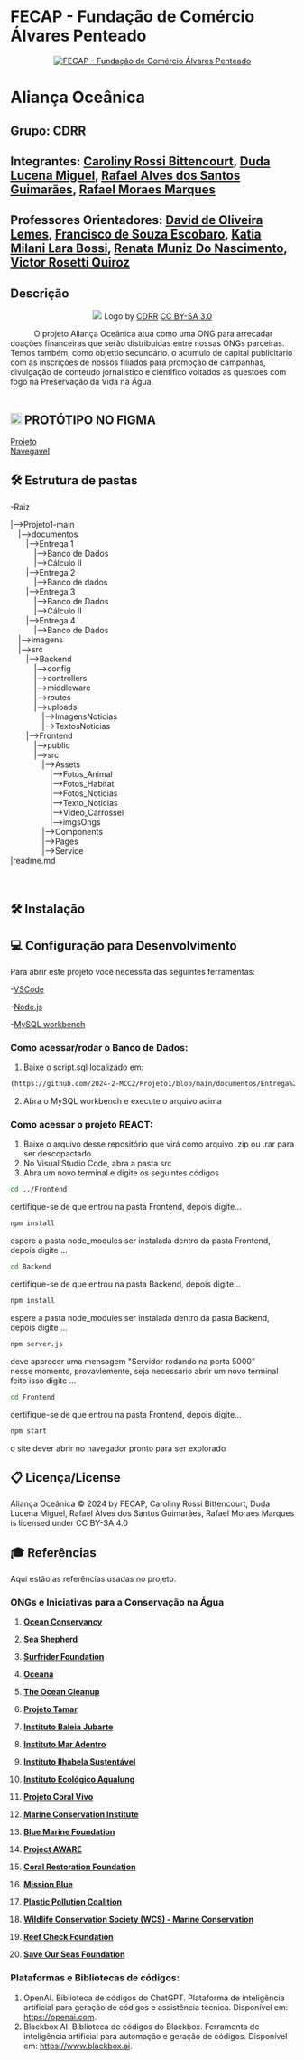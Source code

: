 # FECAP - Fundação de Comércio Álvares Penteado

<p align="center">
<a href= "https://www.fecap.br/"><img src="https://encrypted-tbn0.gstatic.com/images?q=tbn:ANd9GcRhZPrRa89Kma0ZZogxm0pi-tCn_TLKeHGVxywp-LXAFGR3B1DPouAJYHgKZGV0XTEf4AE&usqp=CAU" alt="FECAP - Fundação de Comércio Álvares Penteado" border="0"></a>
</p>

# Aliança Oceânica

## Grupo: CDRR

## Integrantes: <a href="">Caroliny Rossi Bittencourt</a>, <a href="">Duda Lucena Miguel</a>, <a href="">Rafael Alves dos Santos Guimarães</a>, <a href="">Rafael Moraes Marques</a>

## Professores Orientadores: <a href="">David de Oliveira Lemes</a>, <a href="">Francisco de Souza Escobaro</a>, <a href="">Katia Milani Lara Bossi</a>, <a href="">Renata Muniz Do Nascimento</a>, <a href="">Victor Rosetti Quiroz</a>



## Descrição

<p align="center">
<img src="https://github.com/2024-2-MCC2/Projeto1/blob/main/imagens/Banner.png?raw=true" border="0">
  Logo by <a href="">CDRR</a> <a rel="license" href="https://creativecommons.org/licenses/by-sa/3.0/">CC BY-SA 3.0</a> 

&emsp;&emsp;&emsp;O projeto Aliança Oceânica atua como uma ONG para arrecadar doações financeiras que serão distribuidas entre nossas ONGs parceiras. Temos também, como objettio secundário. o acumulo de capital publicitário com as inscrições de nossos filiados para promoção de campanhas, divulgação de conteudo jornalistico e cientifico voltados as questoes com fogo na Preservação da Vida na Água.
<br><br>

## <img src="https://img.icons8.com/?size=100&id=zfHRZ6i1Wg0U&format=png&color=000000" width="20" height="20"/> PROTÓTIPO NO FIGMA 
 <a href = "https://www.figma.com/design/IsuMlfoVd8VCWlWo8kVclq/Alian%C3%A7a-Oce%C3%A2nica---Prot%C3%B3tipo?node-id=52-917&t=jZHCTz42k0mQOkIo-1">Projeto</a>
 <br>
 <a href = "https://www.figma.com/proto/IsuMlfoVd8VCWlWo8kVclq/Alian%C3%A7a-Oce%C3%A2nica---Prot%C3%B3tipo?node-id=52-918&node-type=frame&t=HdW5qPesPOIsPtyW-1&scaling=min-zoom&content-scaling=fixed&page-id=52%3A917">Navegavel</a>
## 🛠 Estrutura de pastas

-Raiz<br>

|-->Projeto1-main<br>
&emsp;|-->documentos<br>
&emsp;&emsp;|-->Entrega 1<br>
&emsp;&emsp;&emsp;|-->Banco de Dados<br>
&emsp;&emsp;&emsp;|-->Cálculo II<br>
&emsp;&emsp;|-->Entrega 2<br>
&emsp;&emsp;&emsp;|-->Banco de dados<br>
&emsp;&emsp;|-->Entrega 3<br>
&emsp;&emsp;&emsp;|-->Banco de Dados<br>
&emsp;&emsp;&emsp;|-->Cálculo II<br>
&emsp;&emsp;|-->Entrega 4<br>
&emsp;&emsp;&emsp;|-->Banco de Dados<br>
&emsp;|-->imagens<br>
&emsp;|-->src<br>
&emsp;&emsp;|-->Backend<br>
&emsp;&emsp;&emsp;|-->config<br>
&emsp;&emsp;&emsp;|-->controllers<br>
&emsp;&emsp;&emsp;|-->middleware<br>
&emsp;&emsp;&emsp;|-->routes<br>
&emsp;&emsp;&emsp;|-->uploads<br>
&emsp;&emsp;&emsp;&emsp;|-->ImagensNoticias<br>
&emsp;&emsp;&emsp;&emsp;|-->TextosNoticias<br>
&emsp;&emsp;|-->Frontend<br>
&emsp;&emsp;&emsp;|-->public<br>
&emsp;&emsp;&emsp;|-->src<br>
&emsp;&emsp;&emsp;&emsp;|-->Assets<br>
&emsp;&emsp;&emsp;&emsp;&emsp;|-->Fotos_Animal<br>
&emsp;&emsp;&emsp;&emsp;&emsp;|-->Fotos_Habitat<br>
&emsp;&emsp;&emsp;&emsp;&emsp;|-->Fotos_Noticias<br>
&emsp;&emsp;&emsp;&emsp;&emsp;|-->Texto_Noticias<br>
&emsp;&emsp;&emsp;&emsp;&emsp;|-->Video_Carrossel<br>
&emsp;&emsp;&emsp;&emsp;&emsp;|-->imgsOngs<br>
&emsp;&emsp;&emsp;&emsp;|-->Components<br>
&emsp;&emsp;&emsp;&emsp;|-->Pages<br>
&emsp;&emsp;&emsp;&emsp;|-->Service<br>
|readme.md<br>
<br><br>

## 🛠 Instalação

## 💻 Configuração para Desenvolvimento

Para abrir este projeto você necessita das seguintes ferramentas:

-<a href="https://code.visualstudio.com">VSCode</a>

-<a href="https://nodejs.org/pt">Node.js</a>

-<a href="https://www.mysql.com/products/workbench/">MySQL workbench</a>

### Como acessar/rodar o Banco de Dados:
1. Baixe o script.sql localizado em:

```bash
(https://github.com/2024-2-MCC2/Projeto1/blob/main/documentos/Entrega%204/Banco%20de%20Dados/AliancaOceanica.sql)
```
2. Abra o MySQL workbench e execute o arquivo acima

### Como acessar o projeto REACT:
1. Baixe o arquivo desse repositório que virá como arquivo .zip ou .rar para ser descopactado
2. No Visual Studio Code, abra a pasta src
3. Abra um novo terminal e digite os seguintes códigos
```bash
cd ../Frontend
```
certifique-se de que entrou na pasta Frontend, depois digite...
```bash
npm install 
```
espere a pasta node_modules ser instalada dentro da pasta Frontend, depois digite ...
```bash
cd Backend
```
certifique-se de que entrou na pasta Backend, depois digite...
```bash
npm install 
```
espere a pasta node_modules ser instalada dentro da pasta Backend, depois digite ...
```bash
npm server.js
```
deve aparecer uma mensagem "Servidor rodando na porta 5000" <br>
nesse momento, provavlemente, seja necessario abrir um novo terminal<br>
feito isso digite ...
```bash
cd Frontend
```
certifique-se de que entrou na pasta Frontend, depois digite...
```bash
npm start
```
o site dever abrir no navegador pronto para ser explorado

## 📋 Licença/License
Aliança Oceânica © 2024 by FECAP, Caroliny Rossi Bittencourt, Duda Lucena Miguel, Rafael Alves dos Santos Guimarães, Rafael Moraes Marques is licensed under CC BY-SA 4.0 

## 🎓 Referências

Aqui estão as referências usadas no projeto.

### ONGs e Iniciativas para a Conservação na Água

1. **[Ocean Conservancy](https://oceanconservancy.org)** 

2. **[Sea Shepherd](https://seashepherd.org)** 

3. **[Surfrider Foundation](https://www.surfrider.org)** 

4. **[Oceana](https://oceana.org)** 

5. **[The Ocean Cleanup](https://theoceancleanup.com)** 

6. **[Projeto Tamar](https://www.tamar.org.br)** 

7. **[Instituto Baleia Jubarte](https://baleiajubarte.org.br)**

8. **[Instituto Mar Adentro](https://www.maradentro.org.br)** 

9. **[Instituto Ilhabela Sustentável](https://ilhabelasustentavel.org.br)** 

10. **[Instituto Ecológico Aqualung](https://institutoaqualung.com.br)** 

11. **[Projeto Coral Vivo](https://www.coralvivo.org.br)** 

12. **[Marine Conservation Institute](https://marine-conservation.org)** 

13. **[Blue Marine Foundation](https://www.bluemarinefoundation.com)** 

14. **[Project AWARE](https://www.projectaware.org)**

15. **[Coral Restoration Foundation](https://www.coralrestoration.org)** 

16. **[Mission Blue](https://mission-blue.org)** 

17. **[Plastic Pollution Coalition](https://www.plasticpollutioncoalition.org)**

18. **[Wildlife Conservation Society (WCS) - Marine Conservation](https://www.wcs.org/our-work/oceans)**

19. **[Reef Check Foundation](https://www.reefcheck.org)**

20. **[Save Our Seas Foundation](https://saveourseas.com)**

### Plataformas e Bibliotecas de códigos:
1. OpenAI. Biblioteca de códigos do ChatGPT. Plataforma de inteligência artificial para geração de códigos e assistência técnica. Disponível em: https://openai.com.
2. Blackbox AI. Biblioteca de códigos do Blackbox. Ferramenta de inteligência artificial para automação e geração de códigos. Disponível em: https://www.blackbox.ai. 


